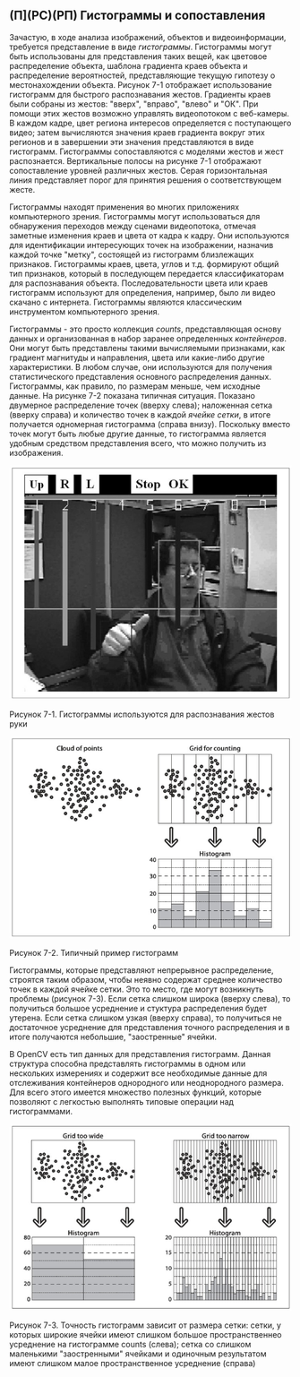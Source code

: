 ## (П](РС)(РП) Гистограммы и сопоставления

Зачастую, в ходе анализа изображений, объектов и видеоинформации, требуется представление в виде *гистограммы*. Гистограммы могут быть использованы для представления таких вещей, как цветовое распределение объекта, шаблона градиента краев объекта и распределение вероятностей, представляющие текущую гипотезу о местонахождении объекта. Рисунок 7-1 отображает использование гистограмм для быстрого распознавания жестов. Градиенты краев были собраны из жестов: "вверх", "вправо", "влево" и "ОК". При помощи этих жестов возможно управлять видеопотоком с веб-камеры. В каждом кадре, цвет региона интересов определяется с поступающего видео; затем вычисляются значения краев градиента вокруг этих регионов и в завершении эти значения представляются в виде гистограмм. Гистограммы сопоставляются с моделями жестов и жест распознается. Вертикальные полосы на рисунке 7-1 отображают сопоставление уровней различных жестов. Серая горизонтальная линия представляет порог для принятия решения о соответствующем жесте. 

Гистограммы находят применения во многих приложениях компьютерного зрения. Гистограммы могут использоваться для обнаружения переходов между сценами видеопотока, отмечая заметные изменения краев и цвета от кадра к кадру. Они используются для идентификации интересующих точек на изображении, назначив каждой точке "метку", состоящей из гистограмм близлежащих признаков. Гистограммы краев, цвета, углов и т.д. формируют общий тип признаков, который в последующем передается классификаторам для распознавания объекта. Последовательности цвета или краев гистограмм используют для определения, например, было ли видео скачано с интернета. Гистограммы являются классическим инструментом компьютерного зрения.

Гистограммы - это просто коллекция *counts*, представляющая основу данных и организованная в набор заранее определенных *контейнеров*. Они могут быть представлены такими вычисляемыми признаками, как градиент магнитуды и направления, цвета или какие-либо другие характеристики. В любом случае, они используются для получения статистического представления основного распределения данных. Гистограммы, как правило, по размерам меньше, чем исходные данные. На рисунке 7-2 показана типичная ситуация. Показано двумерное распределение точек (вверху слева); наложенная сетка (вверху справа) и количество точек в каждой *ячейке сетки*, в итоге получается одномерная гистограмма (справа внизу). Поскольку вместо точек могут быть любые другие данные, то гистограмма является удобным средством представления всего, что можно получить из изображения.

![Рисунок 7-1 не найден](Images/Pic_7_1.jpg)

Рисунок 7-1. Гистограммы используются для распознавания жестов руки

![Рисунок 7-2 не найден](Images/Pic_7_2.jpg)

Рисунок 7-2. Типичный пример гистограмм

Гистограммы, которые представляют непрерывное распределение, строятся таким образом, чтобы неявно содержат среднее количество точек в каждой ячейке сетки. Это то место, где могут возникнуть проблемы (рисунок 7-3). Если сетка слишком широка (вверху слева), то получиться большое усреднение и стуктура распределения будет утерена. Если сетка слишком узкая (вверху справа), то получиться не достаточное усреднение для представления точного распределения и в итоге получаются небольшие, "заостренные" ячейки. 

В OpenCV есть тип данных для представления гистограмм. Данная структура способна представлять гистограммы в одном или нескольких измерениях и содержит все необходимые данные для отслеживания контейнеров однородного или неоднородного размера. Для всего этого имеется множество полезных функций, которые позволяют с легкостью выполнять типовые операции над гистограммами.

![Рисунок 7-3 не найден](Images/Pic_7_3.jpg)

Рисунок 7-3. Точность гистограмм зависит от размера сетки: сетки, у которых широкие ячейки имеют слишком большое пространственнео усреднение на гистограмме counts (слева); сетка со слишком маленькими "заостренными" ячейками и одиночным результатом имеют слишком малое пространственное усреднение (справа)